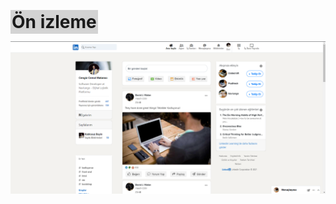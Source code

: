 <h1 style="background-color : lightgray; display:inline; padding : 2px">Ön izleme</h1>

![linkedin](./linkedin-clone-edit.png)
